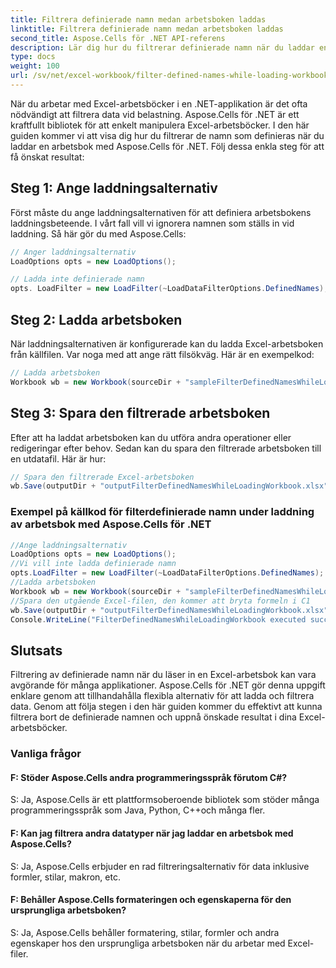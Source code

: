 ```yaml
---
title: Filtrera definierade namn medan arbetsboken laddas
linktitle: Filtrera definierade namn medan arbetsboken laddas
second_title: Aspose.Cells för .NET API-referens
description: Lär dig hur du filtrerar definierade namn när du laddar en Excel-arbetsbok med Aspose.Cells för .NET.
type: docs
weight: 100
url: /sv/net/excel-workbook/filter-defined-names-while-loading-workbook/
---
```

När du arbetar med Excel-arbetsböcker i en .NET-applikation är det ofta nödvändigt att filtrera data vid belastning. Aspose.Cells för .NET är ett kraftfullt bibliotek för att enkelt manipulera Excel-arbetsböcker. I den här guiden kommer vi att visa dig hur du filtrerar de namn som definieras när du laddar en arbetsbok med Aspose.Cells för .NET. Följ dessa enkla steg för att få önskat resultat:

## Steg 1: Ange laddningsalternativ

Först måste du ange laddningsalternativen för att definiera arbetsbokens laddningsbeteende. I vårt fall vill vi ignorera namnen som ställs in vid laddning. Så här gör du med Aspose.Cells:

```csharp
// Anger laddningsalternativ
LoadOptions opts = new LoadOptions();

// Ladda inte definierade namn
opts. LoadFilter = new LoadFilter(~LoadDataFilterOptions.DefinedNames);
```

## Steg 2: Ladda arbetsboken

När laddningsalternativen är konfigurerade kan du ladda Excel-arbetsboken från källfilen. Var noga med att ange rätt filsökväg. Här är en exempelkod:

```csharp
// Ladda arbetsboken
Workbook wb = new Workbook(sourceDir + "sampleFilterDefinedNamesWhileLoadingWorkbook.xlsx", opts);
```

## Steg 3: Spara den filtrerade arbetsboken

Efter att ha laddat arbetsboken kan du utföra andra operationer eller redigeringar efter behov. Sedan kan du spara den filtrerade arbetsboken till en utdatafil. Här är hur:

```csharp
// Spara den filtrerade Excel-arbetsboken
wb.Save(outputDir + "outputFilterDefinedNamesWhileLoadingWorkbook.xlsx");
```

### Exempel på källkod för filterdefinierade namn under laddning av arbetsbok med Aspose.Cells för .NET 
```csharp
//Ange laddningsalternativ
LoadOptions opts = new LoadOptions();
//Vi vill inte ladda definierade namn
opts.LoadFilter = new LoadFilter(~LoadDataFilterOptions.DefinedNames);
//Ladda arbetsboken
Workbook wb = new Workbook(sourceDir + "sampleFilterDefinedNamesWhileLoadingWorkbook.xlsx", opts);
//Spara den utgående Excel-filen, den kommer att bryta formeln i C1
wb.Save(outputDir + "outputFilterDefinedNamesWhileLoadingWorkbook.xlsx");
Console.WriteLine("FilterDefinedNamesWhileLoadingWorkbook executed successfully.");
```

## Slutsats

Filtrering av definierade namn när du läser in en Excel-arbetsbok kan vara avgörande för många applikationer. Aspose.Cells för .NET gör denna uppgift enklare genom att tillhandahålla flexibla alternativ för att ladda och filtrera data. Genom att följa stegen i den här guiden kommer du effektivt att kunna filtrera bort de definierade namnen och uppnå önskade resultat i dina Excel-arbetsböcker.


### Vanliga frågor

#### F: Stöder Aspose.Cells andra programmeringsspråk förutom C#?
    
S: Ja, Aspose.Cells är ett plattformsoberoende bibliotek som stöder många programmeringsspråk som Java, Python, C++och många fler.

#### F: Kan jag filtrera andra datatyper när jag laddar en arbetsbok med Aspose.Cells?
    
S: Ja, Aspose.Cells erbjuder en rad filtreringsalternativ för data inklusive formler, stilar, makron, etc.

#### F: Behåller Aspose.Cells formateringen och egenskaperna för den ursprungliga arbetsboken?
    
S: Ja, Aspose.Cells behåller formatering, stilar, formler och andra egenskaper hos den ursprungliga arbetsboken när du arbetar med Excel-filer.